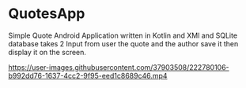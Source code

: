 # QuotesApp
Simple Quote Android Application written in Kotlin and XMl and SQLite database
takes 2 Input from user the quote and the author save it then display it on the screen.


https://user-images.githubusercontent.com/37903508/222780106-b992dd76-1637-4cc2-9f95-eed1c8689c46.mp4

